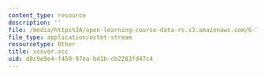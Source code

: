 ```yaml
---
content_type: resource
description: ''
file: /media/https%3A/open-learning-course-data-rc.s3.amazonaws.com/6-720j-integrated-microelectronic-devices-spring-2007/d8c9e9e4f45097eabd1bcb2283fd47c4_vssver.scc
file_type: application/octet-stream
resourcetype: Other
title: vssver.scc
uid: d8c9e9e4-f450-97ea-bd1b-cb2283fd47c4
---
```


